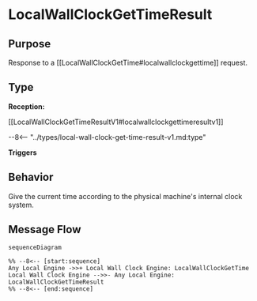 <div class="message" markdown>


# LocalWallClockGetTimeResult

## Purpose

<!-- --8<-- [start:purpose] -->
Response to a [[LocalWallClockGetTime#localwallclockgettime]] request.
<!-- --8<-- [end:purpose] -->

## Type

<!-- --8<-- [start:type] -->
**Reception:**

[[LocalWallClockGetTimeResultV1#localwallclockgettimeresultv1]]

--8<-- "../types/local-wall-clock-get-time-result-v1.md:type"

**Triggers**

<!-- --8<-- [end:type] -->

## Behavior

<!-- --8<-- [start:behavior] -->
Give the current time according to the physical machine's internal clock system.
<!-- --8<-- [end:behavior] -->


## Message Flow

<!-- --8<-- [start:messages] -->
```mermaid
sequenceDiagram

%% --8<-- [start:sequence]
Any Local Engine ->>+ Local Wall Clock Engine: LocalWallClockGetTime
Local Wall Clock Engine -->>- Any Local Engine: LocalWallClockGetTimeResult
%% --8<-- [end:sequence]
```

<!-- --8<-- [end:messages] -->

</div>
